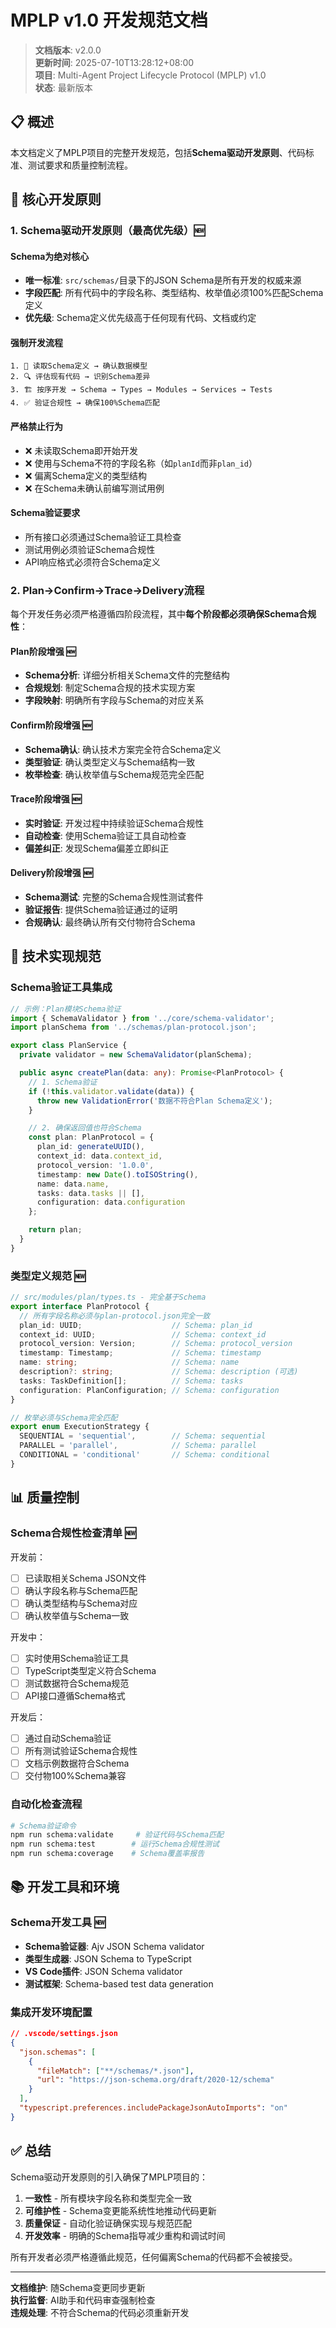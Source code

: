 # MPLP v1.0 开发规范文档

> **文档版本**: v2.0.0  
> **更新时间**: 2025-07-10T13:28:12+08:00  
> **项目**: Multi-Agent Project Lifecycle Protocol (MPLP) v1.0  
> **状态**: 最新版本

## 📋 概述

本文档定义了MPLP项目的完整开发规范，包括**Schema驱动开发原则**、代码标准、测试要求和质量控制流程。

## 🎯 核心开发原则

### 1. Schema驱动开发原则（最高优先级）🆕

#### Schema为绝对核心
- **唯一标准**: `src/schemas/`目录下的JSON Schema是所有开发的权威来源
- **字段匹配**: 所有代码中的字段名称、类型结构、枚举值必须100%匹配Schema定义
- **优先级**: Schema定义优先级高于任何现有代码、文档或约定

#### 强制开发流程
```
1. 📖 读取Schema定义 → 确认数据模型
2. 🔍 评估现有代码 → 识别Schema差异
3. 🏗️ 按序开发 → Schema → Types → Modules → Services → Tests
4. ✅ 验证合规性 → 确保100%Schema匹配
```

#### 严格禁止行为
- ❌ 未读取Schema即开始开发
- ❌ 使用与Schema不符的字段名称（如`planId`而非`plan_id`）
- ❌ 偏离Schema定义的类型结构
- ❌ 在Schema未确认前编写测试用例

#### Schema验证要求
- 所有接口必须通过Schema验证工具检查
- 测试用例必须验证Schema合规性
- API响应格式必须符合Schema定义

### 2. Plan→Confirm→Trace→Delivery流程

每个开发任务必须严格遵循四阶段流程，其中**每个阶段都必须确保Schema合规性**：

#### Plan阶段增强 🆕
- **Schema分析**: 详细分析相关Schema文件的完整结构
- **合规规划**: 制定Schema合规的技术实现方案
- **字段映射**: 明确所有字段与Schema的对应关系

#### Confirm阶段增强 🆕
- **Schema确认**: 确认技术方案完全符合Schema定义
- **类型验证**: 确认类型定义与Schema结构一致
- **枚举检查**: 确认枚举值与Schema规范完全匹配

#### Trace阶段增强 🆕
- **实时验证**: 开发过程中持续验证Schema合规性
- **自动检查**: 使用Schema验证工具自动检查
- **偏差纠正**: 发现Schema偏差立即纠正

#### Delivery阶段增强 🆕
- **Schema测试**: 完整的Schema合规性测试套件
- **验证报告**: 提供Schema验证通过的证明
- **合规确认**: 最终确认所有交付物符合Schema

## 🔧 技术实现规范

### Schema验证工具集成
```typescript
// 示例：Plan模块Schema验证
import { SchemaValidator } from '../core/schema-validator';
import planSchema from '../schemas/plan-protocol.json';

export class PlanService {
  private validator = new SchemaValidator(planSchema);

  public async createPlan(data: any): Promise<PlanProtocol> {
    // 1. Schema验证
    if (!this.validator.validate(data)) {
      throw new ValidationError('数据不符合Plan Schema定义');
    }

    // 2. 确保返回值也符合Schema
    const plan: PlanProtocol = {
      plan_id: generateUUID(),
      context_id: data.context_id,
      protocol_version: '1.0.0',
      timestamp: new Date().toISOString(),
      name: data.name,
      tasks: data.tasks || [],
      configuration: data.configuration
    };

    return plan;
  }
}
```

### 类型定义规范 🆕
```typescript
// src/modules/plan/types.ts - 完全基于Schema
export interface PlanProtocol {
  // 所有字段名称必须与plan-protocol.json完全一致
  plan_id: UUID;                    // Schema: plan_id
  context_id: UUID;                 // Schema: context_id
  protocol_version: Version;        // Schema: protocol_version
  timestamp: Timestamp;             // Schema: timestamp
  name: string;                     // Schema: name
  description?: string;             // Schema: description (可选)
  tasks: TaskDefinition[];          // Schema: tasks
  configuration: PlanConfiguration; // Schema: configuration
}

// 枚举必须与Schema完全匹配
export enum ExecutionStrategy {
  SEQUENTIAL = 'sequential',        // Schema: sequential
  PARALLEL = 'parallel',            // Schema: parallel
  CONDITIONAL = 'conditional'       // Schema: conditional
}
```

## 📊 质量控制

### Schema合规性检查清单 🆕
开发前：
- [ ] 已读取相关Schema JSON文件
- [ ] 确认字段名称与Schema匹配
- [ ] 确认类型结构与Schema对应
- [ ] 确认枚举值与Schema一致

开发中：
- [ ] 实时使用Schema验证工具
- [ ] TypeScript类型定义符合Schema
- [ ] 测试数据符合Schema规范
- [ ] API接口遵循Schema格式

开发后：
- [ ] 通过自动Schema验证
- [ ] 所有测试验证Schema合规性
- [ ] 文档示例数据符合Schema
- [ ] 交付物100%Schema兼容

### 自动化检查流程
```bash
# Schema验证命令
npm run schema:validate     # 验证代码与Schema匹配
npm run schema:test        # 运行Schema合规性测试
npm run schema:coverage    # Schema覆盖率报告
```

## 📚 开发工具和环境

### Schema开发工具 🆕
- **Schema验证器**: Ajv JSON Schema validator
- **类型生成器**: JSON Schema to TypeScript
- **VS Code插件**: JSON Schema validator
- **测试框架**: Schema-based test data generation

### 集成开发环境配置
```json
// .vscode/settings.json
{
  "json.schemas": [
    {
      "fileMatch": ["**/schemas/*.json"],
      "url": "https://json-schema.org/draft/2020-12/schema"
    }
  ],
  "typescript.preferences.includePackageJsonAutoImports": "on"
}
```

## ✅ 总结

Schema驱动开发原则的引入确保了MPLP项目的：
1. **一致性** - 所有模块字段名称和类型完全一致
2. **可维护性** - Schema变更能系统性地推动代码更新
3. **质量保证** - 自动化验证确保实现与规范匹配
4. **开发效率** - 明确的Schema指导减少重构和调试时间

所有开发者必须严格遵循此规范，任何偏离Schema的代码都不会被接受。

---

**文档维护**: 随Schema变更同步更新  
**执行监督**: AI助手和代码审查强制检查  
**违规处理**: 不符合Schema的代码必须重新开发